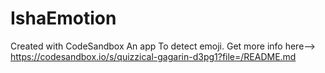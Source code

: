 # IshaEmotion

Created with CodeSandbox
An app To detect emoji.
Get more info here--> https://codesandbox.io/s/quizzical-gagarin-d3pg1?file=/README.md
